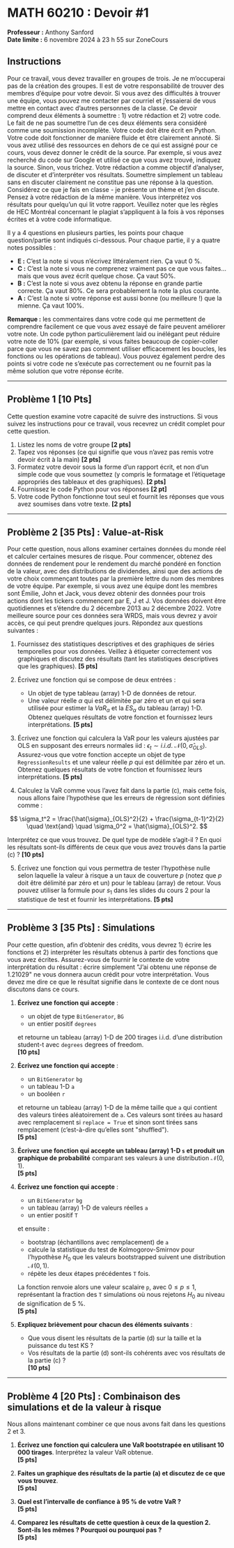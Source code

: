 # MATH 60210 : Devoir #1

**Professeur :** Anthony Sanford  
**Date limite :** 6 novembre 2024 à 23 h 55 sur ZoneCours  

## Instructions
Pour ce travail, vous devez travailler en groupes de trois. Je ne m’occuperai pas de la création des groupes. Il est de votre responsabilité de trouver des membres d’équipe pour votre devoir. Si vous avez des difficultés à trouver une équipe, vous pouvez me contacter par courriel et j’essaierai de vous mettre en contact avec d’autres personnes de la classe. Ce devoir comprend deux éléments à soumettre : 1) votre rédaction et 2) votre code. Le fait de ne pas soumettre l’un de ces deux éléments sera considéré comme une soumission incomplète. Votre code doit être écrit en Python. Votre code doit fonctionner de manière fluide et être clairement annoté. Si vous avez utilisé des ressources en dehors de ce qui est assigné pour ce cours, vous devez donner le crédit de la source. Par exemple, si vous avez recherché du code sur Google et utilisé ce que vous avez trouvé, indiquez la source. Sinon, vous trichez. Votre rédaction a comme objectif d’analyser, de discuter et d’interpréter vos résultats. Soumettre simplement un tableau sans en discuter clairement ne constitue pas une réponse à la question. Considérez ce que je fais en classe - je présente un thème et j’en discute. Pensez à votre rédaction de la même manière. Vous interprétez vos résultats pour quelqu’un qui lit votre rapport. Veuillez noter que les règles de HEC Montréal concernant le plagiat s’appliquent à la fois à vos réponses écrites et à votre code informatique.

Il y a 4 questions en plusieurs parties, les points pour chaque question/partie sont indiqués ci-dessous. Pour chaque partie, il y a quatre notes possibles :

- **E :** C’est la note si vous n’écrivez littéralement rien. Ça vaut 0 %.
- **C :** C’est la note si vous ne comprenez vraiment pas ce que vous faites... mais que vous avez écrit quelque chose. Ça vaut 50%.
- **B :** C’est la note si vous avez obtenu la réponse en grande partie correcte. Ça vaut 80%. Ce sera probablement la note la plus courante.
- **A :** C’est la note si votre réponse est aussi bonne (ou meilleure !) que la mienne. Ça vaut 100%.

**Remarque :** les commentaires dans votre code qui me permettent de comprendre facilement ce que vous avez essayé de faire peuvent améliorer votre note. Un code python particulièrement laid ou inélégant peut réduire votre note de 10% (par exemple, si vous faites beaucoup de copier-coller parce que vous ne savez pas comment utiliser efficacement les boucles, les fonctions ou les opérations de tableau). Vous pouvez également perdre des points si votre code ne s’exécute pas correctement ou ne fournit pas la même solution que votre réponse écrite.

---

## Problème 1 [10 Pts]

Cette question examine votre capacité de suivre des instructions. Si vous suivez les instructions pour ce travail, vous recevrez un crédit complet pour cette question.

1. Listez les noms de votre groupe **[2 pts]**
2. Tapez vos réponses (ce qui signifie que vous n’avez pas remis votre devoir écrit à la main) **[2 pts]**
3. Formatez votre devoir sous la forme d’un rapport écrit, et non d’un simple code que vous soumettez (y compris le formatage et l’étiquetage appropriés des tableaux et des graphiques). **[2 pts]**
4. Fournissez le code Python pour vos réponses **[2 pt]**
5. Votre code Python fonctionne tout seul et fournit les réponses que vous avez soumises dans votre texte. **[2 pts]**

---

## Problème 2 [35 Pts] : Value-at-Risk

Pour cette question, nous allons examiner certaines données du monde réel et calculer certaines mesures de risque. Pour commencer, obtenez des données de rendement pour le rendement du marché pondéré en fonction de la valeur, avec des distributions de dividendes, ainsi que des actions de votre choix commençant toutes par la première lettre du nom des membres de votre équipe. Par exemple, si vous avez une équipe dont les membres sont Émilie, John et Jack, vous devez obtenir des données pour trois actions dont les tickers commencent par E, J et J. Vos données doivent être quotidiennes et s’étendre du 2 décembre 2013 au 2 décembre 2022. Votre meilleure source pour ces données sera WRDS, mais vous devrez y avoir accès, ce qui peut prendre quelques jours. Répondez aux questions suivantes :

1. Fournissez des statistiques descriptives et des graphiques de séries temporelles pour vos données. Veillez à étiqueter correctement vos graphiques et discutez des résultats (tant les statistiques descriptives que les graphiques). **[5 pts]**

2. Écrivez une fonction qui se compose de deux entrées : 
   - Un objet de type tableau (array) 1-D de données de retour.
   - Une valeur réelle $\alpha$ qui est délimitée par zéro et un et qui sera utilisée pour estimer la $VaR_\alpha$ et la $ES_\alpha$ du tableau (array) 1-D.  
   Obtenez quelques résultats de votre fonction et fournissez leurs interprétations. **[5 pts]**

3. Écrivez une fonction qui calculera la VaR pour les valeurs ajustées par OLS en supposant des erreurs normales iid : $\epsilon_t \sim i.i.d. \ \mathcal{N}(0, \hat{\sigma}_{OLS})$. Assurez-vous que votre fonction accepte un objet de type `RegressionResults` et une valeur réelle $p$ qui est délimitée par zéro et un. Obtenez quelques résultats de votre fonction et fournissez leurs interprétations. **[5 pts]**

4. Calculez la VaR comme vous l’avez fait dans la partie (c), mais cette fois, nous allons faire l’hypothèse que les erreurs de régression sont définies comme :  

$$
\sigma_t^2 = \frac{\hat{\sigma}_{OLS}^2}{2} + \frac{\sigma_{t-1}^2}{2} \quad \text{and} \quad \sigma_0^2 = \hat{\sigma}_{OLS}^2.
$$  

Interprétez ce que vous trouvez. De quel type de modèle s’agit-il ? En quoi les résultats sont-ils différents de ceux que vous avez trouvés dans la partie (c) ? **[10 pts]**


5. Écrivez une fonction qui vous permettra de tester l’hypothèse nulle selon laquelle la valeur à risque a un taux de couverture $p$ (notez que $p$ doit être délimité par zéro et un) pour le tableau (array) de retour. Vous pouvez utiliser la formule pour $s_1$ dans les slides du cours 2 pour la statistique de test et fournir les interprétations. **[5 pts]**

---

## Problème 3 [35 Pts] : Simulations

Pour cette question, afin d’obtenir des crédits, vous devrez 1) écrire les fonctions et 2) interpréter les résultats obtenus à partir des fonctions que vous avez écrites. Assurez-vous de fournir le contexte de votre interprétation du résultat : écrire simplement "J’ai obtenu une réponse de 1.21029" ne vous donnera aucun crédit pour votre interprétation. Vous devez me dire ce que le résultat signifie dans le contexte de ce dont nous discutons dans ce cours.

1. **Écrivez une fonction qui accepte** :
   - un objet de type `BitGenerator`, `BG`
   - un entier positif `degrees`
   
   et retourne un tableau (array) 1-D de 200 tirages i.i.d. d’une distribution student-t avec `degrees` degrees of freedom.  
   **[10 pts]**

2. **Écrivez une fonction qui accepte** :
   - un `BitGenerator` `bg`
   - un tableau 1-D `a`
   - un booléen `r`
   
   et retourne un tableau (array) 1-D de la même taille que `a` qui contient des valeurs tirées aléatoirement de `a`. Ces valeurs sont tirées au hasard avec remplacement si `replace = True` et sinon sont tirées sans remplacement (c’est-à-dire qu’elles sont "shuffled").  
   **[5 pts]**

3. **Écrivez une fonction qui accepte un tableau (array) 1-D `s` et produit un graphique de probabilité** comparant ses valeurs à une distribution $\mathcal{N}(0, 1)$.  
   **[5 pts]**

4. **Écrivez une fonction qui accepte** :
   - un `BitGenerator` `bg`
   - un tableau (array) 1-D de valeurs réelles `a`
   - un entier positif `T`
   
   et ensuite :
   - bootstrap (échantillons avec remplacement) de `a`
   - calcule la statistique du test de Kolmogorov-Smirnov pour l’hypothèse $H_0$ que les valeurs bootstrapped suivent une distribution $\mathcal{N}(0, 1)$.
   - répète les deux étapes précédentes `T` fois.
   
   La fonction renvoie alors une valeur scalaire `p`, avec $0 \leq p \leq 1$, représentant la fraction des `T` simulations où nous rejetons $H_0$ au niveau de signification de 5 %.  
   **[5 pts]**

5. **Expliquez brièvement pour chacun des éléments suivants** :
   - Que vous disent les résultats de la partie (d) sur la taille et la puissance du test KS ?
   - Vos résultats de la partie (d) sont-ils cohérents avec vos résultats de la partie (c) ?  
   **[10 pts]**

---

## Problème 4 [20 Pts] : Combinaison des simulations et de la valeur à risque

Nous allons maintenant combiner ce que nous avons fait dans les questions 2 et 3.

1. **Écrivez une fonction qui calculera une VaR bootstrapée en utilisant 10 000 tirages**. Interprétez la valeur VaR obtenue.  
   **[5 pts]**

2. **Faites un graphique des résultats de la partie (a) et discutez de ce que vous trouvez**.  
   **[5 pts]**

3. **Quel est l’intervalle de confiance à 95 % de votre VaR ?**  
   **[5 pts]**

4. **Comparez les résultats de cette question à ceux de la question 2. Sont-ils les mêmes ? Pourquoi ou pourquoi pas ?**  
   **[5 pts]**

